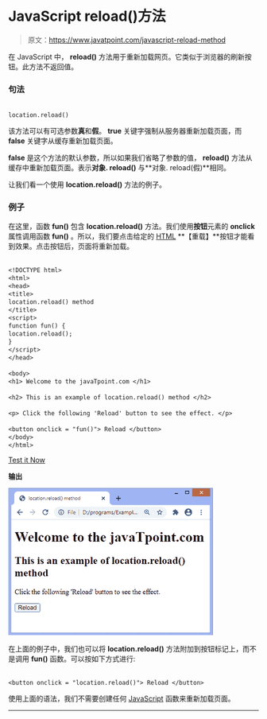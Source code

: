 # JavaScript reload()方法

> 原文：<https://www.javatpoint.com/javascript-reload-method>

在 JavaScript 中， **reload()** 方法用于重新加载网页。它类似于浏览器的刷新按钮。此方法不返回值。

### 句法

```

location.reload()

```

该方法可以有可选参数**真**和**假**。 **true** 关键字强制从服务器重新加载页面，而 **false** 关键字从缓存重新加载页面。

**false** 是这个方法的默认参数，所以如果我们省略了参数的值， **reload()** 方法从缓存中重新加载页面。表示**对象. reload()** 与**对象. reload(假)**相同。

让我们看一个使用 **location.reload()** 方法的例子。

### 例子

在这里，函数 **fun()** 包含 **location.reload()** 方法。我们使用**按钮**元素的 **onclick** 属性调用函数 **fun()** 。所以，我们要点击给定的 [HTML](https://www.javatpoint.com/html-tutorial) **【重载】**按钮才能看到效果。点击按钮后，页面将重新加载。

```

<!DOCTYPE html>
<html>
<head>
<title>
location.reload() method
</title>
<script>
function fun() {
location.reload();
}
</script>
</head>

<body>
<h1> Welcome to the javaTpoint.com </h1>

<h2> This is an example of location.reload() method </h2>

<p> Click the following 'Reload' button to see the effect. </p>

<button onclick = "fun()"> Reload </button>
</body>
</html>

```

[Test it Now](https://www.javatpoint.com/oprweb/test.jsp?filename=javascript-reload-method1)

**输出**

![JavaScript reload() method](img/84caf899345020b92b9e71bd8bb4953b.png)

在上面的例子中，我们也可以将 **location.reload()** 方法附加到按钮标记上，而不是调用 **fun()** 函数。可以按如下方式进行:

```

<button onclick = "location.reload()"> Reload </button>

```

使用上面的语法，我们不需要创建任何 [JavaScript](https://www.javatpoint.com/javascript-tutorial) 函数来重新加载页面。

* * *